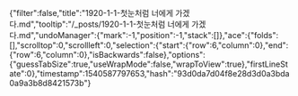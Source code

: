 {"filter":false,"title":"1920-1-1-첫눈처럼 너에게 가겠다.md","tooltip":"/_posts/1920-1-1-첫눈처럼 너에게 가겠다.md","undoManager":{"mark":-1,"position":-1,"stack":[]},"ace":{"folds":[],"scrolltop":0,"scrollleft":0,"selection":{"start":{"row":6,"column":0},"end":{"row":6,"column":0},"isBackwards":false},"options":{"guessTabSize":true,"useWrapMode":false,"wrapToView":true},"firstLineState":0},"timestamp":1540587797653,"hash":"93d0da7d04f8e28d3d0a3bda0a9a3b8d8421573b"}